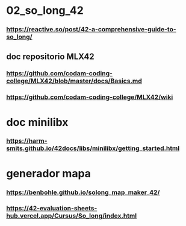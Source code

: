 # 02_so_long_42

### https://reactive.so/post/42-a-comprehensive-guide-to-so_long/

## doc repositorio MLX42
### https://github.com/codam-coding-college/MLX42/blob/master/docs/Basics.md
### https://github.com/codam-coding-college/MLX42/wiki

# doc minilibx
### https://harm-smits.github.io/42docs/libs/minilibx/getting_started.html

# generador mapa
### https://benbohle.github.io/solong_map_maker_42/

### https://42-evaluation-sheets-hub.vercel.app/Cursus/So_long/index.html

